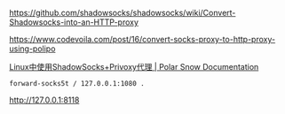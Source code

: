 https://github.com/shadowsocks/shadowsocks/wiki/Convert-Shadowsocks-into-an-HTTP-proxy


https://www.codevoila.com/post/16/convert-socks-proxy-to-http-proxy-using-polipo



[Linux中使用ShadowSocks+Privoxy代理 | Polar Snow Documentation](https://docs.lvrui.io/2016/12/12/Linux%E4%B8%AD%E4%BD%BF%E7%94%A8ShadowSocks-Privoxy%E4%BB%A3%E7%90%86/)





```
forward-socks5t / 127.0.0.1:1080 .
```



http://127.0.0.1:8118